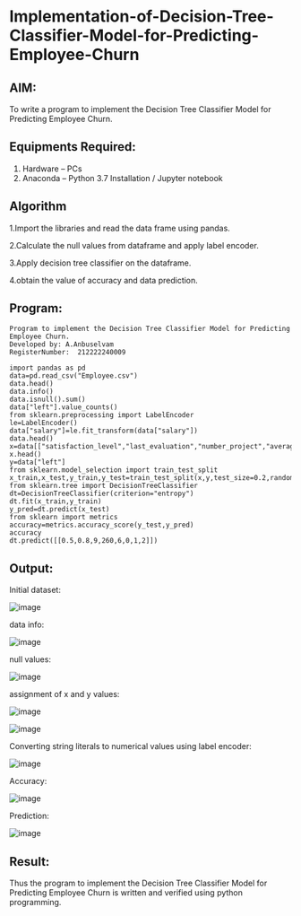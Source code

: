 # Implementation-of-Decision-Tree-Classifier-Model-for-Predicting-Employee-Churn

## AIM:
To write a program to implement the Decision Tree Classifier Model for Predicting Employee Churn.

## Equipments Required:
1. Hardware – PCs
2. Anaconda – Python 3.7 Installation / Jupyter notebook

## Algorithm
1.Import the libraries and read the data frame using pandas.

2.Calculate the null values from dataframe and apply label encoder.

3.Apply decision tree classifier on the dataframe.

4.obtain the value of accuracy and data prediction. 

## Program:
```
Program to implement the Decision Tree Classifier Model for Predicting Employee Churn.
Developed by: A.Anbuselvam
RegisterNumber:  212222240009

import pandas as pd
data=pd.read_csv("Employee.csv")
data.head()
data.info()
data.isnull().sum()
data["left"].value_counts()
from sklearn.preprocessing import LabelEncoder
le=LabelEncoder()
data["salary"]=le.fit_transform(data["salary"])
data.head()
x=data[["satisfaction_level","last_evaluation","number_project","average_montly_hours","time_spend_company","Work_accident","promotion_last_5years","salary"]]
x.head()
y=data["left"]
from sklearn.model_selection import train_test_split
x_train,x_test,y_train,y_test=train_test_split(x,y,test_size=0.2,random_state=100)
from sklearn.tree import DecisionTreeClassifier
dt=DecisionTreeClassifier(criterion="entropy")
dt.fit(x_train,y_train)
y_pred=dt.predict(x_test)
from sklearn import metrics
accuracy=metrics.accuracy_score(y_test,y_pred)
accuracy
dt.predict([[0.5,0.8,9,260,6,0,1,2]])
```

## Output:
Initial dataset:

![image](https://github.com/SriramS22/Implementation-of-Decision-Tree-Classifier-Model-for-Predicting-Employee-Churn/assets/119094390/a89c4f08-8885-4cd3-aef9-3b184a40c0aa)

data info:

![image](https://github.com/SriramS22/Implementation-of-Decision-Tree-Classifier-Model-for-Predicting-Employee-Churn/assets/119094390/edab3131-9339-40a5-98d0-f81392e14ff3)

null values:

![image](https://github.com/SriramS22/Implementation-of-Decision-Tree-Classifier-Model-for-Predicting-Employee-Churn/assets/119094390/7467cc3f-1609-464f-a0e4-c463a31e19a4)

assignment of x and y values:

![image](https://github.com/SriramS22/Implementation-of-Decision-Tree-Classifier-Model-for-Predicting-Employee-Churn/assets/119094390/4f05e9f5-48af-445d-87a9-254cc415c1f5)

![image](https://github.com/SriramS22/Implementation-of-Decision-Tree-Classifier-Model-for-Predicting-Employee-Churn/assets/119094390/75f78e7d-f896-4385-a546-90f4408c5ced)

Converting string literals to numerical values using label encoder:

![image](https://github.com/SriramS22/Implementation-of-Decision-Tree-Classifier-Model-for-Predicting-Employee-Churn/assets/119094390/12469a7b-8436-460d-a816-02f6de0c544e)

Accuracy:

![image](https://github.com/SriramS22/Implementation-of-Decision-Tree-Classifier-Model-for-Predicting-Employee-Churn/assets/119094390/b2ed80e0-0374-416d-8827-e529a59b7c42)

Prediction:

![image](https://github.com/SriramS22/Implementation-of-Decision-Tree-Classifier-Model-for-Predicting-Employee-Churn/assets/119094390/43acb284-2d8a-4119-823c-8a9410dc3196)


## Result:
Thus the program to implement the  Decision Tree Classifier Model for Predicting Employee Churn is written and verified using python programming.
